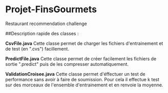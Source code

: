 # Projet-FinsGourmets
Restaurant recommendation challenge


##Description rapide des classes :

**CsvFile.java**
Cette classe permet de charger les fichiers d'entrainement et de test (en ".cvs") facillement.


**PredictFile.java**
Cette classe permet de créer facilement les fichiers de sortie ".predict" puis de les compresser automatiquement.


**ValidationCroisee.java**
Cette classe permet d'éffectuer un test de performance sans avoir à faire de soumission. Pour cela il effectue k test sur des morceaux de l'ensemble d'entrainement et en renvoie la moyenne.
